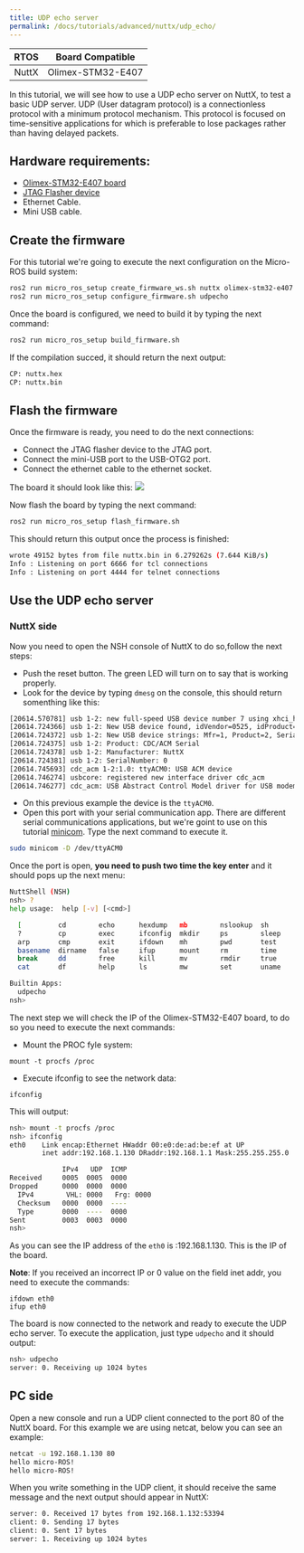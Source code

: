 ```yaml
---
title: UDP echo server
permalink: /docs/tutorials/advanced/nuttx/udp_echo/
---
```


|  RTOS |  Board Compatible |
|:-----:|:-----------------:|
| NuttX | Olimex-STM32-E407 |

In this tutorial, we will see how to use a UDP echo server on NuttX, to test a basic UDP server. 
UDP (User datagram protocol) is a connectionless protocol with a minimum protocol mechanism. This protocol is focused on time-sensitive applications for which is preferable to lose packages rather than having delayed packets.

## Hardware requirements:
- [Olimex-STM32-E407 board](https://www.olimex.com/Products/ARM/ST/STM32-E407/open-source-hardware)
- [JTAG Flasher device](https://www.olimex.com/Products/ARM/JTAG/ARM-USB-TINY/)
- Ethernet Cable.
- Mini USB cable.


## Create the firmware

For this tutorial we're going to execute the next configuration on the Micro-ROS build system:
```bash
ros2 run micro_ros_setup create_firmware_ws.sh nuttx olimex-stm32-e407
ros2 run micro_ros_setup configure_firmware.sh udpecho
```

Once the board is configured, we need to build it by typing the next command:
```bash
ros2 run micro_ros_setup build_firmware.sh
```

If the compilation succed, it should return the next output:
```bash
CP: nuttx.hex
CP: nuttx.bin
```

## Flash the firmware
Once the firmware is ready, you need to do the next connections:
- Connect the JTAG flasher device to the JTAG port.
- Connect the mini-USB port to the USB-OTG2 port.
- Connect the ethernet cable to the ethernet socket.

The board it should look like this:
![](images/olimex_ethernet.jpg)

Now flash the board by typing the next command:
```bash
ros2 run micro_ros_setup flash_firmware.sh
```

This should return this output once the process is finished:
```bash
wrote 49152 bytes from file nuttx.bin in 6.279262s (7.644 KiB/s)
Info : Listening on port 6666 for tcl connections
Info : Listening on port 4444 for telnet connections
```

## Use the UDP echo server

### NuttX side

Now you need to open the NSH console of NuttX to do so,follow the next steps:

- Push the reset button. The green LED will turn on to say that is working properly.
- Look for the device by typing ``dmesg`` on the console, this should return somenthing like this:
```bash
[20614.570781] usb 1-2: new full-speed USB device number 7 using xhci_hcd
[20614.724366] usb 1-2: New USB device found, idVendor=0525, idProduct=a4a7, bcdDevice= 1.01
[20614.724372] usb 1-2: New USB device strings: Mfr=1, Product=2, SerialNumber=3
[20614.724375] usb 1-2: Product: CDC/ACM Serial
[20614.724378] usb 1-2: Manufacturer: NuttX
[20614.724381] usb 1-2: SerialNumber: 0
[20614.745693] cdc_acm 1-2:1.0: ttyACM0: USB ACM device
[20614.746274] usbcore: registered new interface driver cdc_acm
[20614.746277] cdc_acm: USB Abstract Control Model driver for USB modems and ISDN adapters
```
- On this previous example the device is the ``ttyACM0``.
- Open this port with your serial communication app. There are different serial communications applications, but we're goint to use on this tutorial [minicom](https://linux.die.net/man/1/minicom). Type the next command to execute it.
```bash
sudo minicom -D /dev/ttyACM0
```

Once the port is open, **you need to push two time the key enter** and it should pops up the next menu:

```bash
NuttShell (NSH)
nsh> ?
help usage:  help [-v] [<cmd>]

  [         cd        echo      hexdump   mb        nslookup  sh        umount    
  ?         cp        exec      ifconfig  mkdir     ps        sleep     unset     
  arp       cmp       exit      ifdown    mh        pwd       test      usleep    
  basename  dirname   false     ifup      mount     rm        time      xd        
  break     dd        free      kill      mv        rmdir     true      
  cat       df        help      ls        mw        set       uname     

Builtin Apps:
  udpecho  
nsh> 
```
The next step we will check the IP of the Olimex-STM32-E407 board, to do so you need to execute the next commands:
- Mount the PROC fyle system: 
```
mount -t procfs /proc
```
- Execute ifconfig to see the network data:
```
ifconfig
```

This will output:

```bash
nsh> mount -t procfs /proc
nsh> ifconfig
eth0    Link encap:Ethernet HWaddr 00:e0:de:ad:be:ef at UP
        inet addr:192.168.1.130 DRaddr:192.168.1.1 Mask:255.255.255.0

             IPv4   UDP  ICMP
Received     0005  0005  0000
Dropped      0000  0000  0000
  IPv4        VHL: 0000   Frg: 0000
  Checksum   0000  0000  ----
  Type       0000  ----  0000
Sent         0003  0003  0000
nsh> 

```
As you can see the IP address of the ``eth0`` is :192.168.1.130. This is the IP of the board.

**Note**: If you received an incorrect IP or 0 value on the field inet addr, you need to execute the commands:
```
ifdown eth0
ifup eth0
```

The board is now connected to the network and ready to execute the UDP echo server. To execute the application, just type ``udpecho`` and it should output:

```bash
nsh> udpecho
server: 0. Receiving up 1024 bytes
```
## PC side

Open a new console and run a UDP client connected to the port 80 of the NuttX board. For this example we are using netcat, below you can see an example:

```bash
netcat -u 192.168.1.130 80
hello micro-ROS!
hello micro-ROS!
```
When you write something in the UDP client, it should receive the same message and the next output should appear in NuttX:

```bash
server: 0. Received 17 bytes from 192.168.1.132:53394
client: 0. Sending 17 bytes
client: 0. Sent 17 bytes
server: 1. Receiving up 1024 bytes
```
